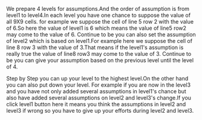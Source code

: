 We prepare 4 levels for assumptions.And the order of assumption is from level1 to level4.In each level you have one chance to suppose the value of all 9X9 cells. for example we suppose the cell of line 5 row 2 with the value of 6.So here the value of level1 is 6 which means the value of line5 row2 may come to the value of 6.
Continue to be you can also set the assumption of level2 which is based on level1.For example here we suppose the cell of line 8 row 3 with the value of 3.That means if the level1's assumption is really true the value of line8 row3 may come to the value of 3.
Continue to be you can give your assumption based on the previous level until the level of 4.

Step by Step you can up your level to the highest level.On the other hand you can also put down your level.
For example 
if you are now in the level3 and you have not only added several assumptions in level1's chance but also have added several assumptions on level2 and level3's change.If you click level1 button here it means you think the assumptions in level2 and level3 if wrong so you have to give up your efforts during level2 and level3.
